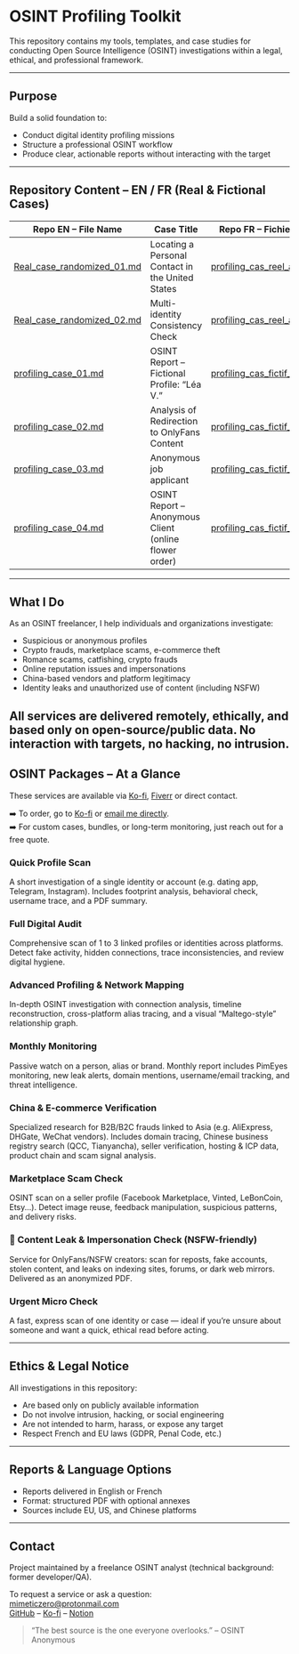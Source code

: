 # OSINT Profiling Toolkit

This repository contains my tools, templates, and case studies for conducting Open Source Intelligence (OSINT) investigations within a legal, ethical, and professional framework.

---

## Purpose

Build a solid foundation to:

- Conduct digital identity profiling missions
- Structure a professional OSINT workflow
- Produce clear, actionable reports without interacting with the target

---

## Repository Content – EN / FR (Real & Fictional Cases)

| Repo EN – File Name                               | Case Title                                               | Repo FR – Fichier correspondant                             |
|---------------------------------------------------|-----------------------------------------------------------|--------------------------------------------------------------|
| [Real_case_randomized_01.md](EN/Real_case_randomized_01.md) | Locating a Personal Contact in the United States          | [profiling_cas_reel_anonymiser_01.md](FR/profiling_cas_reel_anonymiser_01.md) |
| [Real_case_randomized_02.md](EN/Real_case_randomized_02.md) | Multi-identity Consistency Check                | [profiling_cas_reel_anonymiser_01.md](FR/profiling_cas_reel_anonymiser_02.md) |
| [profiling_case_01.md](EN/profiling_case_01.md)   | OSINT Report – Fictional Profile: “Léa V.”                | [profiling_cas_fictif_01.md](FR/profiling_cas_fictif_01.md) |
| [profiling_case_02.md](EN/profiling_case_02.md)   | Analysis of Redirection to OnlyFans Content               | [profiling_cas_fictif_02.md](FR/profiling_cas_fictif_02.md) |
| [profiling_case_03.md](EN/profiling_case_03.md)   | Anonymous job applicant                                   | [profiling_cas_fictif_03.md](FR/profiling_cas_fictif_03.md) |
| [profiling_case_04.md](EN/profiling_case_04.md)   | OSINT Report – Anonymous Client (online flower order)     | [profiling_cas_fictif_04.md](FR/profiling_cas_fictif_04.md) |

---
## What I Do

As an OSINT freelancer, I help individuals and organizations investigate:
 - Suspicious or anonymous profiles
 - Crypto frauds, marketplace scams, e-commerce theft
 - Romance scams, catfishing, crypto frauds
 - Online reputation issues and impersonations
 - China-based vendors and platform legitimacy
 - Identity leaks and unauthorized use of content (including NSFW)

All services are delivered remotely, ethically, and based only on open-source/public data. No interaction with targets, no hacking, no intrusion.
---

## OSINT Packages – At a Glance

These services are available via [Ko-fi](https://ko-fi.com/mimeticzero), [Fiverr]((https://fr.fiverr.com/lambo_drip)) or direct contact.

➡️ To order, go to [Ko-fi](https://ko-fi.com/mimeticzero) or [email me directly](mailto:mimeticzero@protonmail.com).  
➡️ For custom cases, bundles, or long-term monitoring, just reach out for a free quote.


### Quick Profile Scan

A short investigation of a single identity or account (e.g. dating app, Telegram, Instagram). Includes footprint analysis, behavioral check, username trace, and a PDF summary.

### Full Digital Audit

Comprehensive scan of 1 to 3 linked profiles or identities across platforms. Detect fake activity, hidden connections, trace inconsistencies, and review digital hygiene.

### Advanced Profiling & Network Mapping

In-depth OSINT investigation with connection analysis, timeline reconstruction, cross-platform alias tracing, and a visual “Maltego-style” relationship graph.

### Monthly Monitoring

Passive watch on a person, alias or brand. Monthly report includes PimEyes monitoring, new leak alerts, domain mentions, username/email tracking, and threat intelligence.

### China & E-commerce Verification

Specialized research for B2B/B2C frauds linked to Asia (e.g. AliExpress, DHGate, WeChat vendors).
Includes domain tracing, Chinese business registry search (QCC, Tianyancha), seller verification, hosting & ICP data, product chain and scam signal analysis.

### Marketplace Scam Check

OSINT scan on a seller profile (Facebook Marketplace, Vinted, LeBonCoin, Etsy...).
Detect image reuse, feedback manipulation, suspicious patterns, and delivery risks.

### 🔞 Content Leak & Impersonation Check (NSFW-friendly)

Service for OnlyFans/NSFW creators: scan for reposts, fake accounts, stolen content, and leaks on indexing sites, forums, or dark web mirrors. Delivered as an anonymized PDF.

### Urgent Micro Check

A fast, express scan of one identity or case — ideal if you’re unsure about someone and want a quick, ethical read before acting.

---

## Ethics & Legal Notice

All investigations in this repository:

- Are based only on publicly available information
- Do not involve intrusion, hacking, or social engineering
- Are not intended to harm, harass, or expose any target
- Respect French and EU laws (GDPR, Penal Code, etc.)
  
---

## Reports & Language Options

- Reports delivered in English or French
- Format: structured PDF with optional annexes
- Sources include EU, US, and Chinese platforms

---

## Contact

Project maintained by a freelance OSINT analyst (technical background: former developer/QA).

To request a service or ask a question:  
 mimeticzero@protonmail.com  
 [GitHub](https://github.com/mimeticZero) – [Ko-fi](https://ko-fi.com/mimeticzero) – [Notion](https://nickel-cress-2fe.notion.site/MimeticZero-Freelance-OSINT-Analyst-226539e78ced804b870aed4cd93cea77?source=copy_link)


> “The best source is the one everyone overlooks.” – OSINT Anonymous
